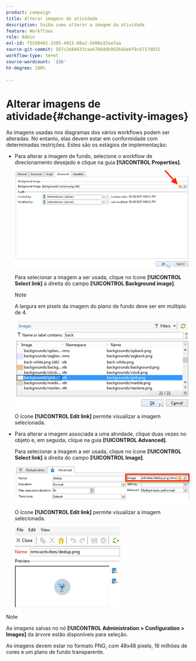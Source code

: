 ```yaml
---
product: campaign
title: Alterar imagens de atividade
description: Saiba como alterar a imagem da atividade
feature: Workflows
role: Admin
exl-id: f5580401-3305-4915-88a2-3400a32aa7aa
source-git-commit: 567c2e84433caab708ddb9026dda6f9cb717d032
workflow-type: tm+mt
source-wordcount: '156'
ht-degree: 100%

---
```


# Alterar imagens de atividade{#change-activity-images}



As imagens usadas nos diagramas dos vários workflows podem ser alteradas. No entanto, elas devem estar em conformidade com determinadas restrições. Estes são os estágios de implementação:

* Para alterar a imagem de fundo, selecione o workflow de direcionamento desejado e clique na guia **[!UICONTROL Properties]**.

  ![](assets/s_user_segmentation_properties_tab.png)

  Para selecionar a imagem a ser usada, clique no ícone **[!UICONTROL Select link]** à direita do campo **[!UICONTROL Background image]**.

  >[!NOTE]
  >
  >A largura em pixels da imagem do plano de fundo deve ser em múltiplo de 4.

  ![](assets/s_user_segmentation_background_select.png)

  O ícone **[!UICONTROL Edit link]** permite visualizar a imagem selecionada.

* Para alterar a imagem associada a uma atividade, clique duas vezes no objeto e, em seguida, clique na guia **[!UICONTROL Advanced]**.

  Para selecionar a imagem a ser usada, clique no ícone **[!UICONTROL Select link]** à direita do campo **[!UICONTROL Image]**.

  ![](assets/s_user_segmentation_activity_image.png)

  O ícone **[!UICONTROL Edit link]** permite visualizar a imagem selecionada.

  ![](assets/s_user_segmentation_activity_image_select.png)

>[!NOTE]
>
>As imagens salvas no nó **[!UICONTROL Administration > Configuration > Images]** da árvore estão disponíveis para seleção.
>  
>As imagens devem estar no formato PNG, com 48x48 pixels, 16 milhões de cores e um plano de fundo transparente.
